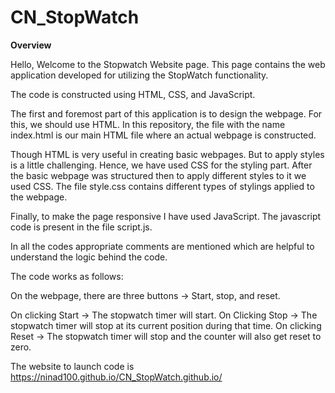 # CN_StopWatch
**Overview**

Hello, Welcome to the Stopwatch Website page. This page contains the web application developed for utilizing the StopWatch functionality.

The code is constructed using HTML, CSS, and JavaScript.

The first and foremost part of this application is to design the webpage. For this, we should use HTML. In this repository, the file with the name index.html is our main HTML file where an actual webpage is constructed.

Though HTML is very useful in creating basic webpages. But to apply styles is a little challenging. Hence, we have used CSS for the styling part. After the basic webpage was structured then to apply different styles to it we used CSS. The file style.css contains different types of stylings applied to the webpage.

Finally, to make the page responsive I have used JavaScript. The javascript code is present in the file script.js.

In all the codes appropriate comments are mentioned which are helpful to understand the logic behind the code.

The code works as follows:

On the webpage, there are three buttons -> Start, stop, and reset.

On clicking Start -> The stopwatch timer will start.
On Clicking Stop -> The stopwatch timer will stop at its current position during that time.
On clicking Reset -> The stopwatch timer will stop and the counter will also get reset to zero.

The website to launch code is https://ninad100.github.io/CN_StopWatch.github.io/
